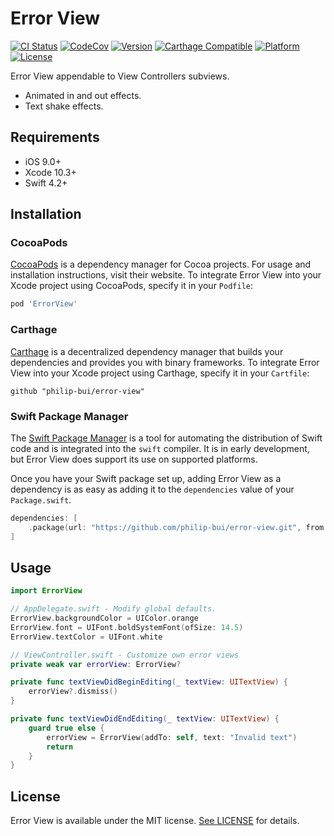 

# Error View
[![CI Status](http://img.shields.io/travis/philip-bui/error-view.svg?style=flat)](https://travis-ci.org/philip-bui/error-view)
[![CodeCov](https://codecov.io/gh/philip-bui/error-view/branch/master/graph/badge.svg)](https://codecov.io/gh/philip-bui/error-view)
[![Version](https://img.shields.io/cocoapods/v/ErrorView.svg?style=flat)](http://cocoapods.org/pods/ErrorView)
[![Carthage Compatible](https://img.shields.io/badge/Carthage-compatible-4BC51D.svg?style=flat)](https://github.com/Carthage/Carthage)
[![Platform](https://img.shields.io/cocoapods/p/ErrorView.svg?style=flat)](http://cocoapods.org/pods/ErrorView)
[![License](https://img.shields.io/cocoapods/l/ErrorView.svg?style=flat)](https://github.com/philip-bui/error-view/blob/master/LICENSE)

Error View appendable to View Controllers subviews.

- Animated in and out effects.
- Text shake effects.

## Requirements

- iOS 9.0+
- Xcode 10.3+
- Swift 4.2+

## Installation

### CocoaPods

[CocoaPods](https://cocoapods.org) is a dependency manager for Cocoa projects. For usage and installation instructions, visit their website. To integrate Error View into your Xcode project using CocoaPods, specify it in your `Podfile`:

```ruby
pod 'ErrorView'
```

### Carthage

[Carthage](https://github.com/Carthage/Carthage) is a decentralized dependency manager that builds your dependencies and provides you with binary frameworks. To integrate Error View into your Xcode project using Carthage, specify it in your `Cartfile`:

```ogdl
github "philip-bui/error-view"
```

### Swift Package Manager

The [Swift Package Manager](https://swift.org/package-manager/) is a tool for automating the distribution of Swift code and is integrated into the `swift` compiler. It is in early development, but Error View does support its use on supported platforms.

Once you have your Swift package set up, adding Error View as a dependency is as easy as adding it to the `dependencies` value of your `Package.swift`.

```swift
dependencies: [
    .package(url: "https://github.com/philip-bui/error-view.git", from: "1.0.0"))
]
```

## Usage

```swift
import ErrorView

// AppDelegate.swift - Modify global defaults.
ErrorView.backgroundColor = UIColor.orange
ErrorView.font = UIFont.boldSystemFont(ofSize: 14.5)
ErrorView.textColor = UIFont.white

// ViewController.swift - Customize own error views
private weak var errorView: ErrorView?

private func textViewDidBeginEditing(_ textView: UITextView) {
	errorView?.dismiss()	
}

private func textViewDidEndEditing(_ textView: UITextView) {
	guard true else {
		errorView = ErrorView(addTo: self, text: "Invalid text")
		return
	}
}
```

## License

Error View is available under the MIT license. [See LICENSE](https://github.com/philip-bui/error-view/blob/master/LICENSE) for details.
